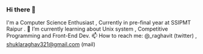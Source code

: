 ### Hi there 👋

I'm a Computer Science Enthusiast , Currently in pre-final year  at SSIPMT Raipur .
 🌱 I’m currently learning about Unix system , Competitive Programming and Front-End Dev.
 📫 How to reach me: @_raghavit (twitter) , shuklaraghav321@gmail.com (mail)

<!--
**Raghav-byte/Raghav-byte** is a ✨ _special_ ✨ repository because its `README.md` (this file) appears on your GitHub profile.

Here are some ideas to get you started:

- 🔭 I’m currently working on ...
- 🌱 I’m currently learning ...
- 👯 I’m looking to collaborate on ...
- 🤔 I’m looking for help with ...
- 💬 Ask me about ...
- 📫 How to reach me: ...
- 😄 Pronouns: ...
- ⚡ Fun fact: ...
-->
